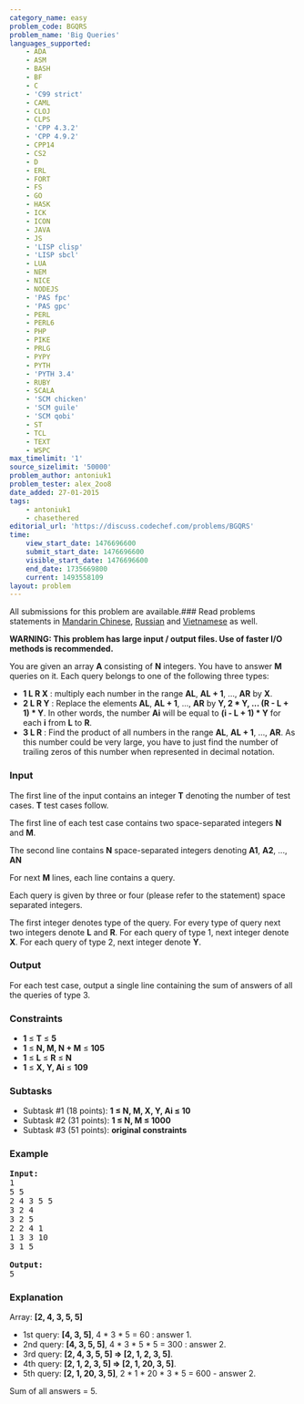 ```yaml
---
category_name: easy
problem_code: BGQRS
problem_name: 'Big Queries'
languages_supported:
    - ADA
    - ASM
    - BASH
    - BF
    - C
    - 'C99 strict'
    - CAML
    - CLOJ
    - CLPS
    - 'CPP 4.3.2'
    - 'CPP 4.9.2'
    - CPP14
    - CS2
    - D
    - ERL
    - FORT
    - FS
    - GO
    - HASK
    - ICK
    - ICON
    - JAVA
    - JS
    - 'LISP clisp'
    - 'LISP sbcl'
    - LUA
    - NEM
    - NICE
    - NODEJS
    - 'PAS fpc'
    - 'PAS gpc'
    - PERL
    - PERL6
    - PHP
    - PIKE
    - PRLG
    - PYPY
    - PYTH
    - 'PYTH 3.4'
    - RUBY
    - SCALA
    - 'SCM chicken'
    - 'SCM guile'
    - 'SCM qobi'
    - ST
    - TCL
    - TEXT
    - WSPC
max_timelimit: '1'
source_sizelimit: '50000'
problem_author: antoniuk1
problem_tester: alex_2oo8
date_added: 27-01-2015
tags:
    - antoniuk1
    - chasethered
editorial_url: 'https://discuss.codechef.com/problems/BGQRS'
time:
    view_start_date: 1476696600
    submit_start_date: 1476696600
    visible_start_date: 1476696600
    end_date: 1735669800
    current: 1493558109
layout: problem
---
```

All submissions for this problem are available.###  Read problems statements in [Mandarin Chinese](http://www.codechef.com/download/translated/OCT16/mandarin/BGQRS.pdf), [Russian](http://www.codechef.com/download/translated/OCT16/russian/BGQRS.pdf) and [Vietnamese](http://www.codechef.com/download/translated/OCT16/vietnamese/BGQRS.pdf) as well.

**WARNING: This problem has large input / output files. Use of faster I/O methods is recommended.**

You are given an array **A** consisting of **N** integers. You have to answer **M** queries on it. Each query belongs to one of the following three types:

- **1 L R X** : multiply each number in the range **AL**, **AL + 1**, ..., **AR** by **X**.
- **2 L R Y** : Replace the elements **AL**, **AL + 1**, ..., **AR** by **Y, 2 \* Y, ... (R - L + 1) \* Y**. In other words, the number **Ai** will be equal to **(i - L + 1) \* Y** for each **i** from **L** to **R**.
- **3 L R** : Find the product of all numbers in the range **AL**, **AL + 1**, ..., **AR**. As this number could be very large, you have to just find the number of trailing zeros of this number when represented in decimal notation.

### Input

The first line of the input contains an integer **T** denoting the number of test cases. **T** test cases follow.

The first line of each test case contains two space-separated integers **N** and **M**.

The second line contains **N** space-separated integers denoting **A1**, **A2**, ..., **AN**

For next **M** lines, each line contains a query.

Each query is given by three or four (please refer to the statement) space separated integers.

The first integer denotes type of the query. For every type of query next two integers denote **L** and **R**. For each query of type 1, next integer denote **X**. For each query of type 2, next integer denote **Y**.

### Output

For each test case, output a single line containing the sum of answers of all the queries of type 3.

### Constraints

- **1** ≤ **T** ≤ **5**
- **1** ≤ **N, M, N + M**  ≤ **105**
- **1** ≤ **L** ≤ **R** ≤ **N**
- **1** ≤ **X, Y, Ai** ≤ **109**

### Subtasks

- Subtask #1 (18 points): **1 ≤ **N, M, X, Y, Ai** ≤ 10**
- Subtask #2 (31 points): **1 ≤ **N, M** ≤ 1000**
- Subtask #3 (51 points): **original constraints**

### Example

<pre><b>Input:</b>
1
5 5
2 4 3 5 5
3 2 4
3 2 5
2 2 4 1
1 3 3 10
3 1 5

<b>Output:</b>
5
</pre>
### Explanation

Array: **\[2, 4, 3, 5, 5\]**

- 1st query: **\[4, 3, 5\]**, 4 \* 3 \* 5 = 60 : answer 1.
- 2nd query: **\[4, 3, 5, 5\]**, 4 \* 3 \* 5 \* 5 = 300 : answer 2.
- 3rd query: **\[2, 4, 3, 5, 5\] => \[2, 1, 2, 3, 5\]**.
- 4th query: **\[2, 1, 2, 3, 5\] => \[2, 1, 20, 3, 5\]**.
- 5th query: **\[2, 1, 20, 3, 5\]**, 2 \* 1 \* 20 \* 3 \* 5 = 600 - answer 2.

Sum of all answers = 5.

